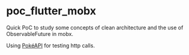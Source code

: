 # poc_flutter_mobx

Quick PoC to study some concepts of clean architecture and the use of ObservableFuture in mobx.

Using [PokéAPI](https://pokeapi.co/) for testing http calls.
